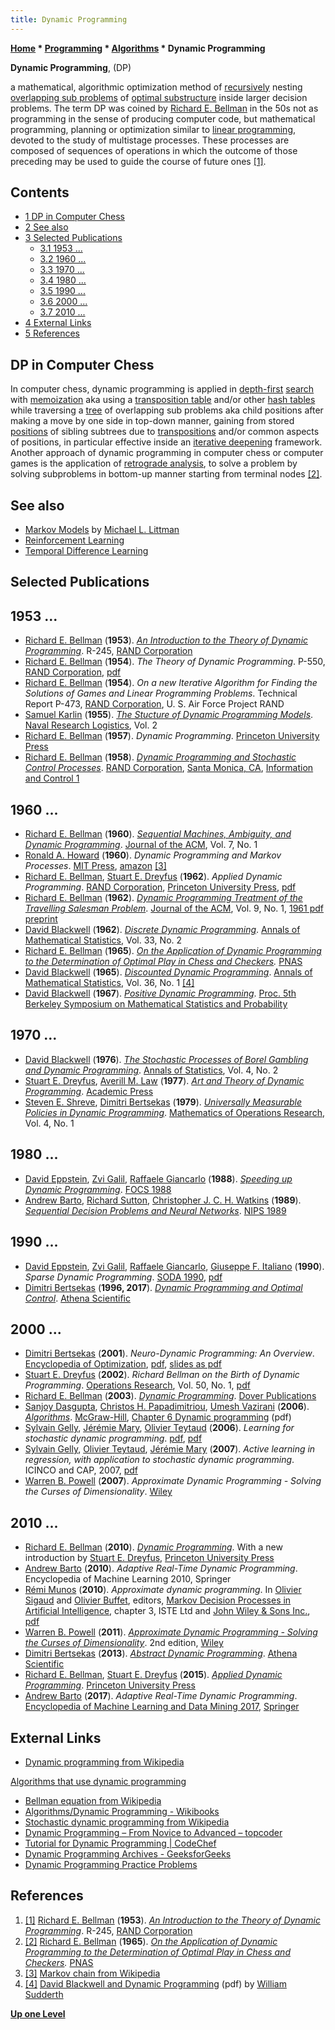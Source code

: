 ```yaml
---
title: Dynamic Programming
---
```

**[Home](Home "Home") * [Programming](Programming "Programming") * [Algorithms](Algorithms "Algorithms") * Dynamic Programming**

**Dynamic Programming**, (DP)

a mathematical, algorithmic optimization method of [recursively](Recursion "Recursion") nesting [overlapping sub problems](https://en.wikipedia.org/wiki/Overlapping_subproblems) of [optimal substructure](https://en.wikipedia.org/wiki/Optimal_substructure) inside larger decision problems. The term DP was coined by [Richard E. Bellman](Richard_E._Bellman "Richard E. Bellman") in the 50s not as programming in the sense of producing computer code, but mathematical programming, planning or optimization similar to [linear programming](https://en.wikipedia.org/wiki/Linear_programming), devoted to the study of multistage processes. These processes are composed of sequences of operations in which the outcome of those preceding may be used to guide the course of future ones <a id="cite-note-1" href="#cite-ref-1">[1]</a>.

## Contents

- [1 DP in Computer Chess](#dp-in-computer-chess)
- [2 See also](#see-also)
- [3 Selected Publications](#selected-publications)
  - [3.1 1953 ...](#1953-...)
  - [3.2 1960 ...](#1960-...)
  - [3.3 1970 ...](#1970-...)
  - [3.4 1980 ...](#1980-...)
  - [3.5 1990 ...](#1990-...)
  - [3.6 2000 ...](#2000-...)
  - [3.7 2010 ...](#2010-...)
- [4 External Links](#external-links)
- [5 References](#references)

## DP in Computer Chess

In computer chess, dynamic programming is applied in [depth-first](Depth-First "Depth-First") [search](Search "Search") with [memoization](https://en.wikipedia.org/wiki/Memoization) aka using a [transposition table](Transposition_Table "Transposition Table") and/or other [hash tables](Hash_Table "Hash Table") while traversing a [tree](Search_Tree "Search Tree") of overlapping sub problems aka child positions after making a move by one side in top-down manner, gaining from stored [positions](Chess_Position "Chess Position") of sibling subtrees due to [transpositions](Transposition "Transposition") and/or common aspects of positions, in particular effective inside an [iterative deepening](Iterative_Deepening "Iterative Deepening") framework. Another approach of dynamic programming in computer chess or computer games is the application of [retrograde analysis](Retrograde_Analysis "Retrograde Analysis"), to solve a problem by solving subproblems in bottom-up manner starting from terminal nodes <a id="cite-note-2" href="#cite-ref-2">[2]</a>.

## See also

- [Markov Models](Michael_L._Littman#MarkovModels "Michael L. Littman") by [Michael L. Littman](Michael_L._Littman "Michael L. Littman")
- [Reinforcement Learning](Reinforcement_Learning "Reinforcement Learning")
- [Temporal Difference Learning](Temporal_Difference_Learning "Temporal Difference Learning")

## Selected Publications

## 1953 ...

- [Richard E. Bellman](Richard_E._Bellman "Richard E. Bellman") (**1953**). *[An Introduction to the Theory of Dynamic Programming](http://www.rand.org/pubs/reports/R245.html)*. R-245, [RAND Corporation](https://en.wikipedia.org/wiki/RAND_Corporation)
- [Richard E. Bellman](Richard_E._Bellman "Richard E. Bellman") (**1954**). *The Theory of Dynamic Programming*. P-550, [RAND Corporation](https://en.wikipedia.org/wiki/RAND_Corporation), [pdf](http://www.rand.org/content/dam/rand/pubs/papers/2008/P550.pdf)
- [Richard E. Bellman](Richard_E._Bellman "Richard E. Bellman") (**1954**). *On a new Iterative Algorithm for Finding the Solutions of Games and Linear Programming Problems*. Technical Report P-473, [RAND Corporation](https://en.wikipedia.org/wiki/RAND_Corporation), U. S. Air Force Project RAND
- [Samuel Karlin](Mathematician#SKarlin "Mathematician") (**1955**). *[The Stucture of Dynamic Programming Models](http://onlinelibrary.wiley.com/doi/10.1002/nav.3800020408/abstract)*. [Naval Research Logistics](https://en.wikipedia.org/wiki/Naval_Research_Logistics), Vol. 2
- [Richard E. Bellman](Richard_E._Bellman "Richard E. Bellman") (**1957**). *Dynamic Programming*. [Princeton University Press](https://en.wikipedia.org/wiki/Princeton_University_Press)
- [Richard E. Bellman](Richard_E._Bellman "Richard E. Bellman") (**1958**). *[Dynamic Programming and Stochastic Control Processes](http://www.sciencedirect.com/science/article/pii/S0019995858800030)*. [RAND Corporation](https://en.wikipedia.org/wiki/RAND_Corporation), [Santa Monica, CA](https://en.wikipedia.org/wiki/Santa_Monica,_California), [Information and Control 1](http://www.sciencedirect.com/science/journal/00199958/1/3)

## 1960 ...

- [Richard E. Bellman](Richard_E._Bellman "Richard E. Bellman") (**1960**). *[Sequential Machines, Ambiguity, and Dynamic Programming](http://dl.acm.org/citation.cfm?id=321011)*. [Journal of the ACM](ACM#Journal "ACM"), Vol. 7, No. 1
- [Ronald A. Howard](Mathematician#RAHoward "Mathematician") (**1960**). *Dynamic Programming and Markov Processes*. [MIT Press](https://en.wikipedia.org/wiki/MIT_Press), [amazon](https://www.amazon.com/Programming-Processes-Technology-Research-Monographs/dp/0262080095) <a id="cite-note-3" href="#cite-ref-3">[3]</a>
- [Richard E. Bellman](Richard_E._Bellman "Richard E. Bellman"), [Stuart E. Dreyfus](Mathematician#SEDreyfus "Mathematician") (**1962**). *Applied Dynamic Programming*. [RAND Corporation](https://en.wikipedia.org/wiki/RAND_Corporation), [Princeton University Press](https://en.wikipedia.org/wiki/Princeton_University_Press), [pdf](https://www.rand.org/content/dam/rand/pubs/reports/2006/R352.pdf)
- [Richard E. Bellman](Richard_E._Bellman "Richard E. Bellman") (**1962**). *[Dynamic Programming Treatment of the Travelling Salesman Problem](http://dl.acm.org/citation.cfm?id=321111)*. [Journal of the ACM](ACM#Journal "ACM"), Vol. 9, No. 1, [1961 pdf preprint](http://www.akira.ruc.dk/~keld/teaching/algoritmedesign_f08/Artikler/05/Bellman61.pdf)
- [David Blackwell](Mathematician#DHBlackwell "Mathematician") (**1962**). *[Discrete Dynamic Programming](https://projecteuclid.org/euclid.aoms/1177704593)*. [Annals of Mathematical Statistics](https://en.wikipedia.org/wiki/Annals_of_Mathematical_Statistics), Vol. 33, No. 2
- [Richard E. Bellman](Richard_E._Bellman "Richard E. Bellman") (**1965**). *[On the Application of Dynamic Programming to the Determination of Optimal Play in Chess and Checkers](http://www.rand.org/pubs/papers/P3013/).* [PNAS](https://en.wikipedia.org/wiki/Proceedings_of_the_National_Academy_of_Sciences_of_the_United_States_of_America)
- [David Blackwell](Mathematician#DHBlackwell "Mathematician") (**1965**). *[Discounted Dynamic Programming](https://projecteuclid.org/euclid.aoms/1177700285)*. [Annals of Mathematical Statistics](https://en.wikipedia.org/wiki/Annals_of_Mathematical_Statistics), Vol. 36, No. 1 <a id="cite-note-4" href="#cite-ref-4">[4]</a>
- [David Blackwell](Mathematician#DHBlackwell "Mathematician") (**1967**). *[Positive Dynamic Programming](https://projecteuclid.org/euclid.bsmsp/1200513001)*. [Proc. 5th Berkeley Symposium on Mathematical Statistics and Probability](https://projecteuclid.org/euclid.bsmsp/1200512974)

## 1970 ...

- [David Blackwell](Mathematician#DHBlackwell "Mathematician") (**1976**). *[The Stochastic Processes of Borel Gambling and Dynamic Programming](https://projecteuclid.org/euclid.aos/1176343412)*. [Annals of Statistics](https://en.wikipedia.org/wiki/Annals_of_Statistics), Vol. 4, No. 2
- [Stuart E. Dreyfus](Mathematician#SEDreyfus "Mathematician"), [Averill M. Law](http://www.averill-law.com/about/) (**1977**). *[Art and Theory of Dynamic Programming](http://dl.acm.org/citation.cfm?id=578655)*. [Academic Press](https://en.wikipedia.org/wiki/Academic_Press)
- [Steven E. Shreve](Mathematician#SEShreve "Mathematician"), [Dimitri Bertsekas](Mathematician#DBertsekas "Mathematician") (**1979**). *[Universally Measurable Policies in Dynamic Programming](http://pubsonline.informs.org/doi/abs/10.1287/moor.4.1.15?journalCode=moor)*. [Mathematics of Operations Research](https://en.wikipedia.org/wiki/Mathematics_of_Operations_Research), Vol. 4, No. 1

## 1980 ...

- [David Eppstein](David_Eppstein "David Eppstein"), [Zvi Galil](Mathematician#ZviGalil "Mathematician"), [Raffaele Giancarlo](Mathematician#RGiancarlo "Mathematician") (**1988**). *[Speeding up Dynamic Programming](https://ieeexplore.ieee.org/document/21965)*. [FOCS 1988](https://dblp.uni-trier.de/db/conf/focs/focs88.html)
- [Andrew Barto](Andrew_Barto "Andrew Barto"), [Richard Sutton](Richard_Sutton "Richard Sutton"), [Christopher J. C. H. Watkins](https://dblp.uni-trier.de/pers/hd/w/Watkins:Christopher_J=_C=_H=) (**1989**). *[Sequential Decision Problems and Neural Networks](https://papers.nips.cc/paper/194-sequential-decision-problems-and-neural-networks)*. [NIPS 1989](https://dblp.uni-trier.de/db/conf/nips/nips1989.html)

## 1990 ...

- [David Eppstein](David_Eppstein "David Eppstein"), [Zvi Galil](Mathematician#ZviGalil "Mathematician"), [Raffaele Giancarlo](Mathematician#RGiancarlo "Mathematician"), [Giuseppe F. Italiano](Mathematician#GFItaliano "Mathematician") (**1990**). *Sparse Dynamic Programming*. [SODA 1990](https://dblp.uni-trier.de/db/conf/soda/soda90.html), [pdf](http://www.cs.ust.hk/mjg_lib/bibs/DPSu/DPSu.Files/p513-eppstein.pdf)
- [Dimitri Bertsekas](Mathematician#DBertsekas "Mathematician") (**1996, 2017**). *[Dynamic Programming and Optimal Control](http://www.athenasc.com/dpbook.html)*. [Athena Scientific](http://www.athenasc.com/index.html)

## 2000 ...

- [Dimitri Bertsekas](Mathematician#DBertsekas "Mathematician") (**2001**). *Neuro-Dynamic Programming: An Overview*. [Encyclopedia of Optimization](http://link.springer.com/referencework/10.1007%2F0-306-48332-7), [pdf](http://web.mit.edu/people/dimitrib/NDP_Encycl.pdf), [slides as pdf](http://www.math.s.chiba-u.ac.jp/~yasuda/open2all/Neuro/NDP_Overview.pdf)
- [Stuart E. Dreyfus](Mathematician#SEDreyfus "Mathematician") (**2002**). *Richard Bellman on the Birth of Dynamic Programming*. [Operations Research](https://en.wikipedia.org/wiki/Operations_Research:_A_Journal_of_the_Institute_for_Operations_Research_and_the_Management_Sciences), Vol. 50, No. 1, [pdf](http://www.cas.mcmaster.ca/~se3c03/journal_papers/dy_birth.pdf)
- [Richard E. Bellman](Richard_E._Bellman "Richard E. Bellman") (**2003**). *[Dynamic Programming](http://dl.acm.org/citation.cfm?id=862270)*. [Dover Publications](https://en.wikipedia.org/wiki/Dover_Publications)
- [Sanjoy Dasgupta](Mathematician#SDasgupta "Mathematician"), [Christos H. Papadimitriou](Mathematician#CHPapadimitriou "Mathematician"), [Umesh Vazirani](Mathematician#UVVazirani "Mathematician") (**2006**). *[Algorithms](http://www.cs.berkeley.edu/%7Evazirani/algorithms.html)*. [McGraw-Hill](https://en.wikipedia.org/wiki/McGraw-Hill), [Chapter 6 Dynamic programming](https://people.eecs.berkeley.edu/~vazirani/algorithms/chap6.pdf) (pdf)
- [Sylvain Gelly](Sylvain_Gelly "Sylvain Gelly"), [Jérémie Mary](J%C3%A9r%C3%A9mie_Mary "Jérémie Mary"), [Olivier Teytaud](Olivier_Teytaud "Olivier Teytaud") (**2006**). *Learning for stochastic dynamic programming*. [pdf](http://www.lri.fr/%7Egelly/paper/lfordp.pdf), [pdf](http://www.grappa.univ-lille3.fr/~mary/paper/lfordp.pdf)
- [Sylvain Gelly](Sylvain_Gelly "Sylvain Gelly"), [Olivier Teytaud](Olivier_Teytaud "Olivier Teytaud"), [Jérémie Mary](J%C3%A9r%C3%A9mie_Mary "Jérémie Mary") (**2007**). *Active learning in regression, with application to stochastic dynamic programming*. ICINCO and CAP, 2007, [pdf](http://www.grappa.univ-lille3.fr/~mary/paper/ldsfordp.pdf)
- [Warren B. Powell](http://dblp.uni-trier.de/pers/hd/p/Powell:Warren_B=) (**2007**). *Approximate Dynamic Programming - Solving the Curses of Dimensionality*. [Wiley](https://en.wikipedia.org/wiki/John_Wiley_%26_Sons)

## 2010 ...

- [Richard E. Bellman](Richard_E._Bellman "Richard E. Bellman") (**2010**). *[Dynamic Programming](http://press.princeton.edu/titles/9234.html)*. With a new introduction by [Stuart E. Dreyfus](Mathematician#SEDreyfus "Mathematician"), [Princeton University Press](https://en.wikipedia.org/wiki/Princeton_University_Press)
- [Andrew Barto](Andrew_Barto "Andrew Barto") (**2010**). *Adaptive Real-Time Dynamic Programming*. Encyclopedia of Machine Learning 2010, Springer
- [Rémi Munos](R%C3%A9mi_Munos "Rémi Munos") (**2010**). *Approximate dynamic programming*. In [Olivier Sigaud](http://www.isir.upmc.fr/?op=view_profil&id=28&old=N&lang=en) and [Olivier Buffet](http://www.loria.fr/~buffet/), editors, [Markov Decision Processes in Artificial Intelligence](http://eu.wiley.com/WileyCDA/WileyTitle/productCd-1848211678.html), chapter 3, ISTE Ltd and [John Wiley & Sons Inc.](http://eu.wiley.com/WileyCDA/), [pdf](http://researchers.lille.inria.fr/~munos/papers/files/MDPIA_chap3.pdf)
- [Warren B. Powell](http://dblp.uni-trier.de/pers/hd/p/Powell:Warren_B=) (**2011**). *[Approximate Dynamic Programming - Solving the Curses of Dimensionality](http://adp.princeton.edu/)*. 2nd edition, [Wiley](https://en.wikipedia.org/wiki/John_Wiley_%26_Sons)
- [Dimitri Bertsekas](Mathematician#DBertsekas "Mathematician") (**2013**). *[Abstract Dynamic Programming](http://www.athenasc.com/abstractdp.html)*. [Athena Scientific](http://www.athenasc.com/index.html)
- [Richard E. Bellman](Richard_E._Bellman "Richard E. Bellman"), [Stuart E. Dreyfus](Mathematician#SEDreyfus "Mathematician") (**2015**). *[Applied Dynamic Programming](http://press.princeton.edu/titles/100.html)*. [Princeton University Press](https://en.wikipedia.org/wiki/Princeton_University_Press)
- [Andrew Barto](Andrew_Barto "Andrew Barto") (**2017**). *Adaptive Real-Time Dynamic Programming*. [Encyclopedia of Machine Learning and Data Mining 2017](https://link.springer.com/referencework/10.1007%2F978-1-4899-7687-1), [Springer](https://en.wikipedia.org/wiki/Springer_Science%2BBusiness_Media)

## External Links

- [Dynamic programming from Wikipedia](https://en.wikipedia.org/wiki/Dynamic_programming)

[Algorithms that use dynamic programming](https://en.wikipedia.org/wiki/Dynamic_programming#Algorithms_that_use_dynamic_programming)

- [Bellman equation from Wikipedia](https://en.wikipedia.org/wiki/Bellman_equation)
- [Algorithms/Dynamic Programming - Wikibooks](https://en.wikibooks.org/wiki/Algorithms/Dynamic_Programming)
- [Stochastic dynamic programming from Wikipedia](https://en.wikipedia.org/wiki/Stochastic_dynamic_programming)
- [Dynamic Programming – From Novice to Advanced – topcoder](https://www.topcoder.com/community/data-science/data-science-tutorials/dynamic-programming-from-novice-to-advanced/)
- [Tutorial for Dynamic Programming | CodeChef](https://www.codechef.com/wiki/tutorial-dynamic-programming)
- [Dynamic Programming Archives - GeeksforGeeks](http://www.geeksforgeeks.org/category/dynamic-programming/)
- [Dynamic Programming Practice Problems](https://people.cs.clemson.edu/~bcdean/dp_practice/)

## References

1. <a id="cite-ref-1" href="#cite-note-1">[1]</a> [Richard E. Bellman](Richard_E._Bellman "Richard E. Bellman") (**1953**). *[An Introduction to the Theory of Dynamic Programming](http://www.rand.org/pubs/reports/R245.html)*. R-245, [RAND Corporation](https://en.wikipedia.org/wiki/RAND_Corporation)
1. <a id="cite-ref-2" href="#cite-note-2">[2]</a> [Richard E. Bellman](Richard_E._Bellman "Richard E. Bellman") (**1965**). *[On the Application of Dynamic Programming to the Determination of Optimal Play in Chess and Checkers](http://www.rand.org/pubs/papers/P3013/).* [PNAS](https://en.wikipedia.org/wiki/Proceedings_of_the_National_Academy_of_Sciences_of_the_United_States_of_America)
1. <a id="cite-ref-3" href="#cite-note-3">[3]</a> [Markov chain from Wikipedia](https://en.wikipedia.org/wiki/Markov_chain)
1. <a id="cite-ref-4" href="#cite-note-4">[4]</a> [David Blackwell and Dynamic Programming](http://users.stat.umn.edu/~sudde001/personal_page/DBDP.pdf) (pdf) by [William Sudderth](Mathematician#WSudderth "Mathematician")

**[Up one Level](Algorithms "Algorithms")**

